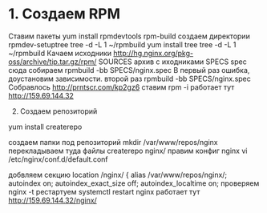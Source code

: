 # 1. Создаем RPM
Ставим пакеты
     yum install rpmdevtools rpm-build
создаем директории
     rpmdev-setuptree
     tree -d -L 1 ~/rpmbuild
     yum install tree
     tree -d -L 1 ~/rpmbuild
Качаем исходники http://hg.nginx.org/pkg-oss/archive/tip.tar.gz/rpm/
SOURCES архив с иходниками
SPECS spec сюда
собираем rpmbuild -bb SPECS/nginx.spec 
В первый раз ошибка, доустановим зависимости.
второй раз rpmbuild -bb SPECS/nginx.spec 
Собравлось http://prntscr.com/kp2gz6
ставим rpm -i 
работает тут http://159.69.144.32

2. Создаем репозиторий

yum install createrepo

создаем папки под репозиторий mkdir /var/www/repos/nginx
перекладываем туда файлы 
createrepo nginx/
правим конфиг nginx 
vi /etc/nginx/conf.d/default.conf 


добвляем секцию 
location /nginx/ {
  alias /var/www/repos/nginx/;
  autoindex on;
  autoindex_exact_size off;
  autoindex_localtime on;
проверяем nginx -t 
рестартуем 
systemctl restart nginx 
работает тут http://159.69.144.32/nginx/
